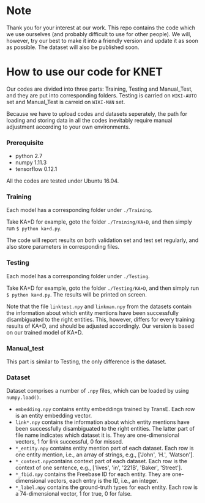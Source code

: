 # Note

Thank you for your interest at our work. This repo contains the code which we use ourselves (and probably difficult to use for other people). We will, however, try our best to make it into a friendly version and update it as soon as possible. The dataset will also be published soon.

# How to use our code for KNET

Our codes are divided into three parts: Training, Testing and Manual_Test, and they are put into corresponding folders. Testing is carried on `WIKI-AUTO` set and Manual_Test is carreid on `WIKI-MAN` set.

Because we have to upload codes and datasets seperately, the path for loading and storing data in all the codes inevitably require manual adjustment according to your own environments.

### Prerequisite

*   python 2.7
*   numpy 1.11.3
*   tensorflow 0.12.1

All the codes are tested under Ubuntu 16.04.

### Training

Each model has a corresponding folder under `./Training`. 

Take KA+D for example, goto the folder `./Training/KA+D`, and then simply run `$ python ka+d.py`.

The code will report results on both validation set and test set regularly, and also store parameters in corresponding files.

### Testing

Each model has a corresponding folder under `./Testing`.

Take KA+D for example, goto the folder `./Testing/KA+D`, and then simply run `$ python ka+d.py`. The results will be printed on screen.

Note that the file `linktest.npy` and `linkman.npy` from the datasets contain the information about which entity mentions have been successfully disambiguated to the right entities. This, however, differs for every training results of KA+D, and should be adjusted accordingly. Our version is based on our trained model of KA+D.

### Manual_test

This part is similar to Testing, the only difference is the dataset.

### Dataset

Dataset comprises a number of `.npy` files, which can be loaded by using `numpy.load()`.

*   `embedding.npy` contains entity embeddings trained by TransE. Each row is an entity embedding vector.
*   `link*.npy` contains the information about which entity mentions have been successfully disambiguated to the right entities. The latter part of file name indicates which dataset it is. They are one-dimensional vectors, 1 for link successful, 0 for missed.
*   `*_entity.npy` contains entity mention part of each dataset. Each row is one entity mention, i.e., an array of strings, e.g., ['John', 'H.', 'Watson'].
*   `*_context.npy`contains context part of each dataset. Each row is the context of one sentence, e.g., ['lives', 'in', '221B', 'Baker', 'Street'].
*   `*_fbid.npy` contains the Freebase ID for each entity. They are one-dimensional vectors, each entry is the ID, i.e., an integer.
*   `*_label.npy` contains the ground-truth types for each entity. Each row is a 74-dimensional vector, 1 for true, 0 for false.

